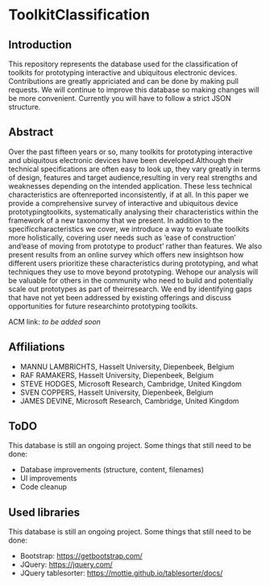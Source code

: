 # ToolkitClassification
## Introduction
This repository represents the database used for the classification of toolkits for prototyping interactive and ubiquitous electronic devices. Contributions are greatly appriciated and can be done by making pull requests. We will continue to improve this database so making changes will be more convenient. Currently you will have to follow a strict JSON structure.

## Abstract
Over the past fifteen years or so, many toolkits for prototyping interactive and ubiquitous electronic devices have been developed.Although their technical specifications are often easy to look up, they vary greatly in terms of design, features and target audience,resulting in very real strengths and weaknesses depending on the intended application. These less technical characteristics are oftenreported inconsistently, if at all. In this paper we provide a comprehensive survey of interactive and ubiquitous device prototypingtoolkits, systematically analysing their characteristics within the framework of a new taxonomy that we present. In addition to the specificcharacteristics we cover, we introduce a way to evaluate toolkits more holistically, covering user needs such as ‘ease of construction’ and‘ease of moving from prototype to product’ rather than features. We also present results from an online survey which offers new insightson how different users prioritize these characteristics during prototyping, and what techniques they use to move beyond prototyping. Wehope our analysis will be valuable for others in the community who need to build and potentially scale out prototypes as part of theirresearch. We end by identifying gaps that have not yet been addressed by existing offerings and discuss opportunities for future researchinto prototyping toolkits.

ACM link: *to be added soon*

## Affiliations
- MANNU LAMBRICHTS, Hasselt University, Diepenbeek, Belgium
- RAF RAMAKERS, Hasselt University, Diepenbeek, Belgium
- STEVE HODGES, Microsoft Research, Cambridge, United Kingdom
- SVEN COPPERS, Hasselt University, Diepenbeek, Belgium
- JAMES DEVINE, Microsoft Research, Cambridge, United Kingdom

## ToDO
This database is still an ongoing project. Some things that still need to be done:
- Database improvements (structure, content, filenames)
- UI improvements
- Code cleanup

## Used libraries
This database is still an ongoing project. Some things that still need to be done:
- Bootstrap: https://getbootstrap.com/
- JQuery: https://jquery.com/
- JQuery tablesorter: https://mottie.github.io/tablesorter/docs/